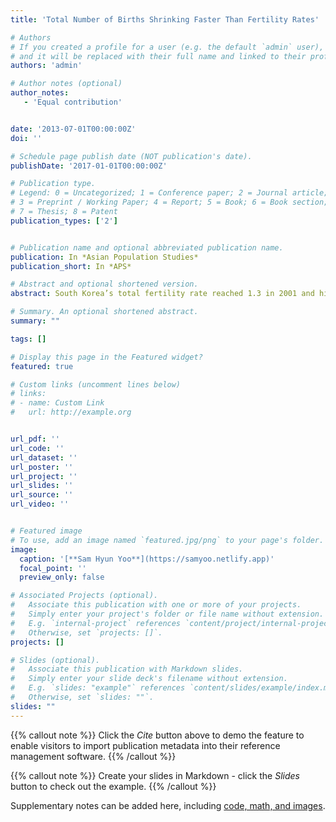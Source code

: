 ```yaml
---
title: 'Total Number of Births Shrinking Faster Than Fertility Rates'

# Authors
# If you created a profile for a user (e.g. the default `admin` user), write the username (folder name) here
# and it will be replaced with their full name and linked to their profile.
authors: 'admin'

# Author notes (optional)
author_notes:
   - 'Equal contribution'


date: '2013-07-01T00:00:00Z'
doi: ''

# Schedule page publish date (NOT publication's date).
publishDate: '2017-01-01T00:00:00Z'

# Publication type.
# Legend: 0 = Uncategorized; 1 = Conference paper; 2 = Journal article;
# 3 = Preprint / Working Paper; 4 = Report; 5 = Book; 6 = Book section;
# 7 = Thesis; 8 = Patent
publication_types: ['2']


# Publication name and optional abbreviated publication name.
publication: In *Asian Population Studies*
publication_short: In *APS*

# Abstract and optional shortened version.
abstract: South Korea’s total fertility rate reached 1.3 in 2001 and hit a record low (0.92) in 2019. The total number of births shrank even faster, recording a 45.9 per cent drop between 2001 and 2019. To understand the declining births and the contributing demographic factors, I decompose the change in the birth rate into mean generation size, fertility quantum, and tempo distortions, and evaluate their relative contributions to the decline. The remarkable birth decline since 2001 is largely explained by fertility quantum decline, especially for second births, and shrinking generation size caused by the decline in female population size. Tempo distortions were strong, but given the marginal change since 2001, they contributed less and only in recent years. This study highlights unique features of East Asia’s low fertility, such as continued fertility decline and the long-term negative effects of reproducing generations’ low fertility. Findings might have implications for developing countries experiencing rapid fertility decline.

# Summary. An optional shortened abstract.
summary: ""

tags: []

# Display this page in the Featured widget?
featured: true

# Custom links (uncomment lines below)
# links:
# - name: Custom Link
#   url: http://example.org


url_pdf: ''
url_code: ''
url_dataset: ''
url_poster: ''
url_project: ''
url_slides: ''
url_source: ''
url_video: ''


# Featured image
# To use, add an image named `featured.jpg/png` to your page's folder.
image:
  caption: '[**Sam Hyun Yoo**](https://samyoo.netlify.app)'
  focal_point: ''
  preview_only: false

# Associated Projects (optional).
#   Associate this publication with one or more of your projects.
#   Simply enter your project's folder or file name without extension.
#   E.g. `internal-project` references `content/project/internal-project/index.md`.
#   Otherwise, set `projects: []`.
projects: []

# Slides (optional).
#   Associate this publication with Markdown slides.
#   Simply enter your slide deck's filename without extension.
#   E.g. `slides: "example"` references `content/slides/example/index.md`.
#   Otherwise, set `slides: ""`.
slides: ""
---
```


{{% callout note %}}
Click the _Cite_ button above to demo the feature to enable visitors to import publication metadata into their reference management software.
{{% /callout %}}

{{% callout note %}}
Create your slides in Markdown - click the _Slides_ button to check out the example.
{{% /callout %}}

Supplementary notes can be added here, including [code, math, and images](https://wowchemy.com/docs/writing-markdown-latex/).

